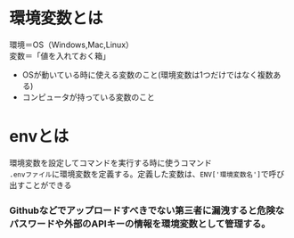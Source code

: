 # 環境変数とは
環境＝OS（Windows,Mac,Linux）<br>
変数＝「値を入れておく箱」<br>
- OSが動いている時に使える変数のこと(環境変数は1つだけではなく複数ある)<br>
- コンピュータが持っている変数のこと

# envとは
環境変数を設定してコマンドを実行する時に使うコマンド<br>
`.envファイル`に環境変数を定義する。定義した変数は、`ENV['環境変数名']`で呼び出すことができる

### Githubなどでアップロードすべきでない第三者に漏洩すると危険なパスワードや外部のAPIキーの情報を環境変数として管理する。

